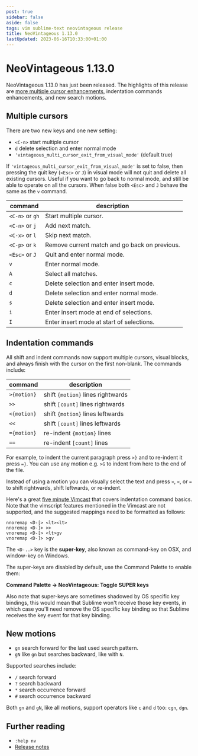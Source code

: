 ```yaml
---
post: true
sidebar: false
aside: false
tags: vim sublime-text neovintageous release
title: NeoVintageous 1.13.0
lastUpdated: 2023-06-16T10:33:00+01:00
---
```


# NeoVintageous 1.13.0

NeoVintageous 1.13.0 has just been released. The highlights of this release are [more multiple cursor enhancements](/2019/05/09/neovintageous-1.12.0/), indentation commands enhancements, and new search motions.

## Multiple cursors

There are two new keys and one new setting:

* `<C-n>` start multiple cursor
* `d` delete selection and enter normal mode
* `'vintageous_multi_cursor_exit_from_visual_mode'` (default true)

If `'vintageous_multi_cursor_exit_from_visual_mode'` is set to false, then pressing the quit key (`<Esc>` or `J`) in visual mode will not quit and delete all existing cursors. Useful if you want to go back to normal mode, and still be able to operate on all the cursors. When false both `<Esc>` and `J` behave the same as the `v` command.

command | description
------- | -----------
`<C-n>` or `gh` | Start multiple cursor.
`<C-n>` or `j` | Add next match.
`<C-x>` or `l` | Skip next match.
`<C-p>` or `k` | Remove current match and go back on previous.
`<Esc>` or `J` | Quit and enter normal mode.
`v` | Enter normal mode.
`A` | Select all matches.
`c` | Delete selection and enter insert mode.
`d` | Delete selection and enter normal mode.
`s` | Delete selection and enter insert mode.
`i` | Enter insert mode at end of selections.
`I` | Enter insert mode at start of selections.

## Indentation commands

All shift and indent commands now support multiple cursors, visual blocks, and always finish with the cursor on the first non-blank. The commands include:

command | description
------- | -----------
`>{motion}` | shift `{motion}` lines rightwards
`>>` | shift `[count]` lines rightwards
`<{motion}` | shift `{motion}` lines leftwards
`<<` | shift `[count]` lines leftwards
`={motion}` | re-indent `{motion}` lines
`==` | re-indent `[count]` lines

For example, to indent the current paragraph press `>}` and to re-indent it press `=}`. You can use any motion e.g. `>G` to indent from here to the end of the file.

Instead of using a motion you can visually select the text and press `>`, `<`, or `=` to shift rightwards, shift leftwards, or re-indent.

Here's a great [five minute Vimcast](http://vimcasts.org/episodes/indentation-commands/) that covers indentation command basics. Note that the vimscript features mentioned in the Vimcast are not supported, and the suggested mappings need to be formatted as follows:

```vim
nnoremap <D-[> <lt><lt>
nnoremap <D-]> >>
vnoremap <D-[> <lt>gv
vnoremap <D-]> >gv
```

The `<D-..>` key is the **super-key**, also known as command-key on OSX, and window-key on Windows.

The super-keys are disabled by default, use the Command Palette to enable them:

**Command Palette → NeoVintageous: Toggle SUPER keys**

Also note that super-keys are sometimes shadowed by OS specific key bindings, this would mean that Sublime won't receive those key events, in which case you'll need remove the OS specific key binding so that Sublime receives the key event for that key binding.

## New motions

* `gn` search forward for the last used search pattern.
* `gN` like `gn` but searches backward, like with `N`.

Supported searches include:

* `/` search forward
* `?` search backward
* `*` search occurrence forward
* `#` search occurrence backward

Both `gn` and `gN`, like all motions, support operators like `c` and `d` too: `cgn`, `dgn`.

## Further reading

* `:help nv`
* [Release notes](https://github.com/NeoVintageous/NeoVintageous/releases/tag/1.13.0)
